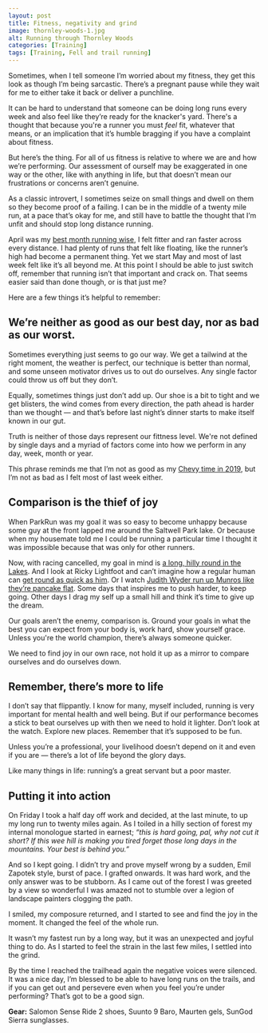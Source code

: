```yaml
---
layout: post
title: Fitness, negativity and grind
image: thornley-woods-1.jpg
alt: Running through Thornley Woods
categories: [Training]
tags: [Training, Fell and trail running]
---
```


Sometimes, when I tell someone I’m worried about my fitness, they get this look as though I’m being sarcastic. There’s a pregnant pause while they wait for me to either take it back or deliver a punchline. 

It can be hard to understand that someone can be doing long runs every week and also feel like they’re ready for the knacker's yard. There's a thought that because you're a runner you must _feel_ fit, whatever that means, or an implication that it’s humble bragging if you have a complaint about fitness.

But here’s the thing. For all of us fitness is relative to where we are and how we’re performing. Our assessment of ourself may be exaggerated in one way or the other, like with anything in life, but that doesn’t mean our frustrations or concerns aren’t genuine. 

As a classic introvert, I sometimes seize on small things and dwell on them so they become proof of a failing. I can be in the middle of a twenty mile run, at a pace that’s okay for me, and still have to battle the thought that I’m unfit and should stop long distance running.

April was my [best month running wise](https://theunforgivingminute.run/april-runnotes/), I felt fitter and ran faster across every distance. I had plenty of runs that felt like floating, like the runner’s high had become a permanent thing. Yet we start May and most of last week felt like it’s all beyond me. At this point I should be able to just switch off, remember that running isn’t that important and crack on. That seems easier said than done though, or is that just me?

Here are a few things it’s helpful to remember:

## We’re neither as good as our best day, nor as bad as our worst.

Sometimes everything just seems to go our way. We get a tailwind at the right moment, the weather is perfect, our technique is better than normal, and some unseen motivator drives us to out do ourselves. Any single factor could throw us off but they don’t.

Equally, sometimes things just don’t add up. Our shoe is a bit to tight and we get blisters, the wind comes from every direction, the path ahead is harder than we thought — and that’s before last night’s dinner starts to make itself known in our gut.

Truth is neither of those days represent our fittness level. We're not defined by single days and a myriad of factors come into how we perform in any day, week, month or year.

This phrase reminds me that I’m not as good as my [Chevy time in 2019](https://theunforgivingminute.run/losing-the-plot-chevy-chase-2019/), but I’m not as bad as I felt most of last week either.

## Comparison is the thief of joy

When ParkRun was my goal it was so easy to become unhappy because some guy at the front lapped me around the Saltwell Park lake. Or because when my housemate told me I could be running a particular time I thought it was impossible because that was only for other runners.

Now, with racing cancelled, my goal in mind is [a long, hilly round in the Lakes](https://georgefisher.co.uk/pages/abrahams-tea-round). And I look at Ricky Lightfoot and can’t imagine how a regular human can [get round as quick as him](https://www.instagram.com/p/B9fD21UnaK7/). Or I watch [Judith Wyder run up Munros like they’re pancake flat](https://www.instagram.com/p/B3bdpO7naSs/). Some days that inspires me to push harder, to keep going. Other days I drag my self up a small hill and think it’s time to give up the dream.

Our goals aren’t the enemy, comparison is. Ground your goals in what the best you can expect from your body is, work hard, show yourself grace.  Unless you're the world champion, there’s  always someone quicker.

We need to find joy in our own race, not hold it up as a mirror to compare ourselves and do ourselves down.

## Remember, there’s more to life

I don’t say that flippantly. I know for many, myself included, running is very important for mental health and well being. But if our performance becomes a stick to beat ourselves up with then we need to hold it lighter. Don’t look at the watch. Explore new places. Remember that it’s supposed to be fun. 

Unless you’re a professional, your livelihood doesn’t depend on it and even if you are — there’s a lot of life beyond the glory days.

Like many things in life: running’s a great servant but a poor master.

## Putting it into action

On Friday I took a half day off work and decided, at the last minute, to up my long run to twenty miles again. As I toiled in a hilly section of forest my internal monologue started in earnest; _“this is hard going, pal, why not cut it short? If this wee hill is making you tired forget those long days in the mountains. Your best is behind you.”_

And so I kept going. I didn’t try and prove myself wrong by a sudden, Emil Zapotek style, burst of pace. I grafted onwards. It was hard work, and the only answer was to be stubborn. As I came out of the forest I was greeted by a view so wonderful I was amazed not to stumble over a legion of landscape painters clogging the path. 

I smiled, my composure returned, and I started to see and find the joy in the moment. It changed the feel of the whole run.

It wasn’t my fastest run by a long way, but it was an unexpected and joyful thing to do. As I started to feel the strain in the last few miles, I settled into the grind. 

By the time I reached the trailhead again the negative voices were silenced. It was a nice day, I’m blessed to be able to have long runs on the trails, and if you can get out and persevere even when you feel you’re under performing? That’s got to be a good sign. 

**Gear:** Salomon Sense Ride 2 shoes, Suunto 9 Baro, Maurten gels, SunGod Sierra sunglasses.

